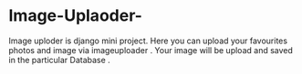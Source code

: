 # Image-Uplaoder-
Image uploder is django mini project. Here you can upload your favourites photos and image via imageuploader . Your image will be upload and saved in the particular Database .
